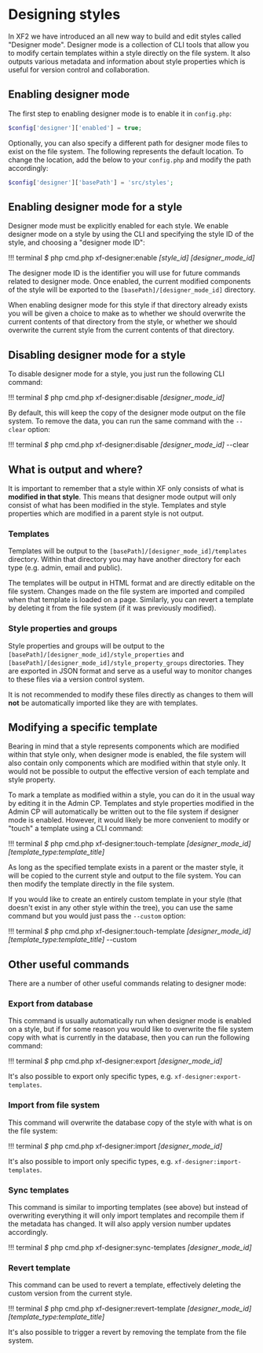 # Designing styles

In XF2 we have introduced an all new way to build and edit styles called "Designer mode". Designer mode is a collection of CLI tools that allow you to modify certain templates within a style directly on the file system. It also outputs various metadata and information about style properties which is useful for version control and collaboration.

## Enabling designer mode

The first step to enabling designer mode is to enable it in `config.php`:

```php
$config['designer']['enabled'] = true;
```

Optionally, you can also specify a different path for designer mode files to exist on the file system. The following represents the default location. To change the location, add the below to your `config.php` and modify the path accordingly:

```php
$config['designer']['basePath'] = 'src/styles';
```

## Enabling designer mode for a style

Designer mode must be explicitly enabled for each style. We enable designer mode on a style by using the CLI and specifying the style ID of the style, and choosing a "designer mode ID":

!!! terminal
    *$* php cmd.php xf-designer:enable _[style_id]_ _[designer_mode_id]_
    
The designer mode ID is the identifier you will use for future commands related to designer mode. Once enabled, the current modified components of the style will be exported to the `[basePath]/[designer_mode_id]` directory.

When enabling designer mode for this style if that directory already exists you will be given a choice to make as to whether we should overwrite the current contents of that directory from the style, or whether we should overwrite the current style from the current contents of that directory.
 
## Disabling designer mode for a style

To disable designer mode for a style, you just run the following CLI command:

!!! terminal
    *$* php cmd.php xf-designer:disable _[designer_mode_id]_
    
By default, this will keep the copy of the designer mode output on the file system. To remove the data, you can run the same command with the `--clear` option:

!!! terminal
    *$* php cmd.php xf-designer:disable _[designer_mode_id]_ --clear
    
## What is output and where?

It is important to remember that a style within XF only consists of what is **modified in that style**. This means that designer mode output will only consist of what has been modified in the style. Templates and style properties which are modified in a parent style is not output.

### Templates

Templates will be output to the `[basePath]/[designer_mode_id]/templates` directory. Within that directory you may have another directory for each type (e.g. admin, email and public).

The templates will be output in HTML format and are directly editable on the file system. Changes made on the file system are imported and compiled when that template is loaded on a page. Similarly, you can revert a template by deleting it from the file system (if it was previously modified).

### Style properties and groups

Style properties and groups will be output to the `[basePath]/[designer_mode_id]/style_properties` and `[basePath]/[designer_mode_id]/style_property_groups` directories. They are exported in JSON format and serve as a useful way to monitor changes to these files via a version control system.
 
 It is not recommended to modify these files directly as changes to them will **not** be automatically imported like they are with templates.
 
## Modifying a specific template

Bearing in mind that a style represents components which are modified within that style only, when designer mode is enabled, the file system will also contain only components which are modified within that style only. It would not be possible to output the effective version of each template and style property.
 
 To mark a template as modified within a style, you can do it in the usual way by editing it in the Admin CP. Templates and style properties modified in the Admin CP will automatically be written out to the file system if designer mode is enabled. However, it would likely be more convenient to modify or "touch" a template using a CLI command:
 
!!! terminal
    *$* php cmd.php xf-designer:touch-template _[designer_mode_id]_ _[template_type:template_title]_
    
As long as the specified template exists in a parent or the master style, it will be copied to the current style and output to the file system. You can then modify the template directly in the file system.

If you would like to create an entirely custom template in your style (that doesn't exist in any other style within the tree), you can use the same command but you would just pass the `--custom` option:

!!! terminal
    *$* php cmd.php xf-designer:touch-template _[designer_mode_id]_ _[template_type:template_title]_ --custom
    
## Other useful commands

There are a number of other useful commands relating to designer mode:

### Export from database

This command is usually automatically run when designer mode is enabled on a style, but if for some reason you would like to overwrite the file system copy with what is currently in the database, then you can run the following command:

!!! terminal
    *$* php cmd.php xf-designer:export _[designer_mode_id]_
    
It's also possible to export only specific types, e.g. `xf-designer:export-templates`.

### Import from file system

This command will overwrite the database copy of the style with what is on the file system:

!!! terminal
    *$* php cmd.php xf-designer:import _[designer_mode_id]_
    
It's also possible to import only specific types, e.g. `xf-designer:import-templates`.

### Sync templates

This command is similar to importing templates (see above) but instead of overwriting everything it will only import templates and recompile them if the metadata has changed. It will also apply version number updates accordingly.

!!! terminal
    *$* php cmd.php xf-designer:sync-templates _[designer_mode_id]_
    
### Revert template

This command can be used to revert a template, effectively deleting the custom version from the current style.

!!! terminal
    *$* php cmd.php xf-designer:revert-template _[designer_mode_id]_ _[template_type:template_title]_
    
It's also possible to trigger a revert by removing the template from the file system.

